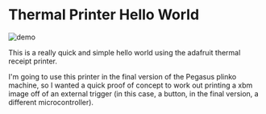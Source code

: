 # Thermal Printer Hello World

![demo](readme_attachments/demo.gif)

This is a really quick and simple hello world using the adafruit thermal receipt printer.

I'm going to use this printer in the final version of the Pegasus plinko machine, so I wanted a quick proof of concept to work out printing a xbm image off of an external trigger (in this case, a button, in the final version, a different microcontroller).
